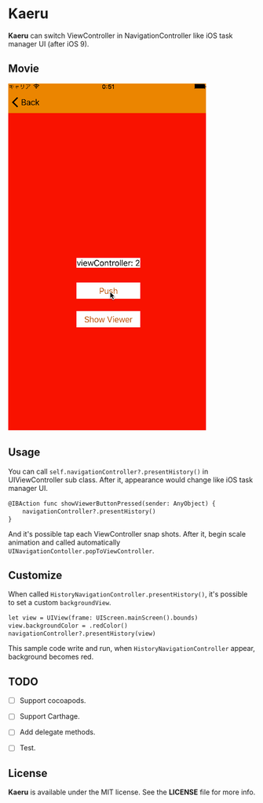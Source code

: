 # Kaeru

**Kaeru** can switch ViewController in NavigationController like iOS task manager UI (after iOS 9).

## Movie
![](./KaeruIntroductionResource/iPhone.gif)

## Usage
You can call `self.navigationController?.presentHistory()` in UIViewController sub class. After it, appearance would change like iOS task manager UI.

```
@IBAction func showViewerButtonPressed(sender: AnyObject) {
    navigationController?.presentHistory()
}
```

And it's possible tap each ViewController snap shots.
After it, begin scale animation and called automatically  `UINavigationContoller.popToViewController`.

## Customize
When called `HistoryNavigationController.presentHistory()`,
it's possible to set a custom `backgroundView`.

```
let view = UIView(frame: UIScreen.mainScreen().bounds)
view.backgroundColor = .redColor()
navigationController?.presentHistory(view)
```

This sample code write and run, when `HistoryNavigationController` appear, background becomes red.

## TODO
- [ ] Support cocoapods.
- [ ] Support Carthage.
- [ ] Add delegate methods.
- [ ] Test.


## License

**Kaeru** is available under the MIT license. See the **LICENSE** file for more info.
